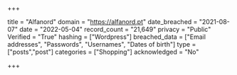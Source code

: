 +++

title = "Alfanord"
domain = "https://alfanord.pt"
date_breached = "2021-08-07"
date = "2022-05-04"
record_count = "21,649"
privacy = "Public"
Verified = "True"
hashing = ["Wordpress"]
breached_data = ["Email addresses", "Passwords", "Usernames", "Dates of birth"]
type = ["posts","post"]
categories = ["Shopping"]
acknowledged = "No"


+++




